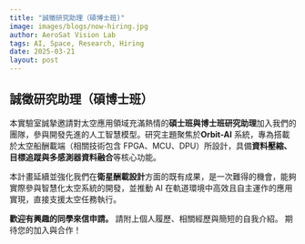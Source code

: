 ```yaml
---
title: "誠徵研究助理（碩博士班)"
image: images/blogs/now-hiring.jpg
author: AeroSat Vision Lab
tags: AI, Space, Research, Hiring
date: 2025-03-21
layout: post
---
```


## 誠徵研究助理（碩博士班）

本實驗室誠摯邀請對太空應用領域充滿熱情的**碩士班與博士班研究助理**加入我們的團隊，參與開發先進的人工智慧模型。研究主題聚焦於**Orbit-AI** 系統，專為搭載於太空船酬載端（相關技術包含 FPGA、MCU、DPU）所設計，具備**資料壓縮、目標追蹤與多感測器資料融合**等核心功能。

本計畫延續並強化我們在**衛星酬載設計**方面的既有成果，是一次難得的機會，能夠實際參與智慧化太空系統的開發，並推動 AI 在軌道環境中高效且自主運作的應用實現，直接支援太空任務執行。

**歡迎有興趣的同學來信申請。** 請附上個人履歷、相關經歷與簡短的自我介紹。
期待您的加入與合作！

